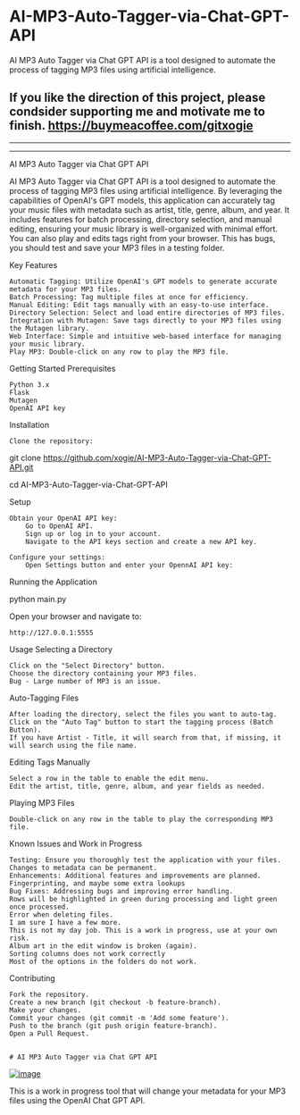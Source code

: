 # AI-MP3-Auto-Tagger-via-Chat-GPT-API
AI MP3 Auto Tagger via Chat GPT API is a tool designed to automate the process of tagging MP3 files using artificial intelligence. 

If you like the direction of this project, please condsider supporting me and motivate me to finish. 
https://buymeacoffee.com/gitxogie
---
---
---
AI MP3 Auto Tagger via Chat GPT API

AI MP3 Auto Tagger via Chat GPT API is a tool designed to automate the process of tagging MP3 files using artificial intelligence. By leveraging the capabilities of OpenAI's GPT models, this application can accurately tag your music files with metadata such as artist, title, genre, album, and year. It includes features for batch processing, directory selection, and manual editing, ensuring your music library is well-organized with minimal effort. You can also play and edits tags right from your browser. This has bugs, you should test and save your MP3 files in a testing folder. 

Key Features

    Automatic Tagging: Utilize OpenAI's GPT models to generate accurate metadata for your MP3 files.
    Batch Processing: Tag multiple files at once for efficiency.
    Manual Editing: Edit tags manually with an easy-to-use interface.
    Directory Selection: Select and load entire directories of MP3 files.
    Integration with Mutagen: Save tags directly to your MP3 files using the Mutagen library.
    Web Interface: Simple and intuitive web-based interface for managing your music library.
    Play MP3: Double-click on any row to play the MP3 file.

Getting Started
Prerequisites

    Python 3.x
    Flask
    Mutagen
    OpenAI API key

Installation

    Clone the repository:

git clone https://github.com/xogie/AI-MP3-Auto-Tagger-via-Chat-GPT-API.git

cd AI-MP3-Auto-Tagger-via-Chat-GPT-API

Setup

    Obtain your OpenAI API key:
        Go to OpenAI API.
        Sign up or log in to your account.
        Navigate to the API keys section and create a new API key.

    Configure your settings:
        Open Settings button and enter your OpennAI API key:

Running the Application

python main.py

Open your browser and navigate to:

    http://127.0.0.1:5555

Usage
Selecting a Directory

    Click on the "Select Directory" button.
    Choose the directory containing your MP3 files.
    Bug - Large number of MP3 is an issue. 

Auto-Tagging Files

    After loading the directory, select the files you want to auto-tag.
    Click on the "Auto Tag" button to start the tagging process (Batch Button).
    If you have Artist - Title, it will search from that, if missing, it will search using the file name. 
    

Editing Tags Manually

    Select a row in the table to enable the edit menu.
    Edit the artist, title, genre, album, and year fields as needed.
   
Playing MP3 Files

    Double-click on any row in the table to play the corresponding MP3 file.

Known Issues and Work in Progress

    Testing: Ensure you thoroughly test the application with your files. Changes to metadata can be permanent.
    Enhancements: Additional features and improvements are planned. Fingerprinting, and maybe some extra lookups
    Bug Fixes: Addressing bugs and improving error handling.
    Rows will be highlighted in green during processing and light green once processed.
    Error when deleting files. 
    I am sure I have a few more. 
    This is not my day job. This is a work in progress, use at your own risk. 
    Album art in the edit window is broken (again).
    Sorting columns does not work correctly
    Most of the options in the folders do not work. 
        

Contributing

    Fork the repository.
    Create a new branch (git checkout -b feature-branch).
    Make your changes.
    Commit your changes (git commit -m 'Add some feature').
    Push to the branch (git push origin feature-branch).
    Open a Pull Request.


    # AI MP3 Auto Tagger via Chat GPT API

<a href="https://ibb.co/YhCM8vD"><img src="https://i.ibb.co/YhCM8vD/image.png" alt="image" border="0"></a>

This is a work in progress tool that will change your metadata for your MP3 files using the OpenAI Chat GPT API.
